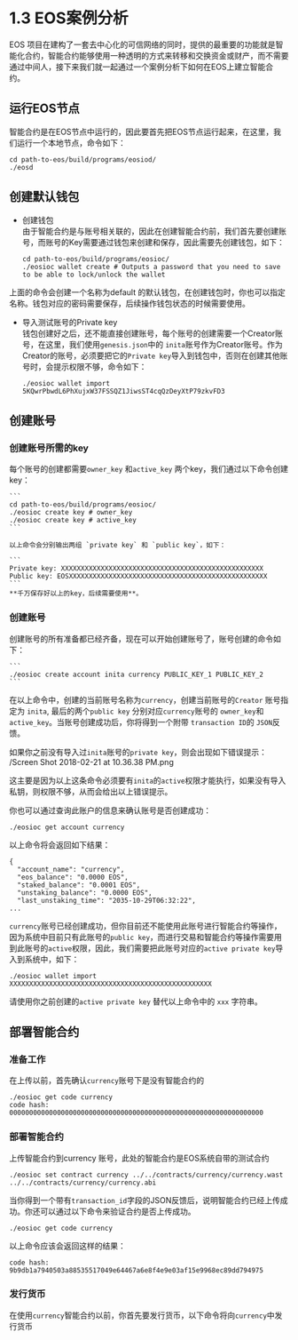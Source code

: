 # 1.3 EOS案例分析
EOS 项目在建构了一套去中心化的可信网络的同时，提供的最重要的功能就是智能化合约，智能合约能够使用一种透明的方式来转移和交换资金或财产，而不需要通过中间人，接下来我们就一起通过一个案例分析下如何在EOS上建立智能合约。

## 运行EOS节点
智能合约是在EOS节点中运行的，因此要首先把EOS节点运行起来，在这里，我们运行一个本地节点，命令如下：

```
cd path-to-eos/build/programs/eosiod/
./eosd
```

## 创建默认钱包
- 创建钱包  
由于智能合约是与账号相关联的，因此在创建智能合约前，我们首先要创建账号，而账号的Key需要通过钱包来创建和保存，因此需要先创建钱包，如下：

	```
	cd path-to-eos/build/programs/eosioc/ 
	./eosioc wallet create # Outputs a password that you need to save to be able to lock/unlock the wallet
	```
上面的命令会创建一个名称为default 的默认钱包，在创建钱包时，你也可以指定名称。钱包对应的密码需要保存，后续操作钱包状态的时候需要使用。  

- 导入测试账号的Private key  
钱包创建好之后，还不能直接创建账号，每个账号的创建需要一个Creator账号，在这里，我们使用`genesis.json`中的 `inita`账号作为Creator账号。作为Creator的账号，必须要把它的`Private key`导入到钱包中，否则在创建其他账号时，会提示权限不够，命令如下：

	```
	./eosioc wallet import 5KQwrPbwdL6PhXujxW37FSSQZ1JiwsST4cqQzDeyXtP79zkvFD3
	```


## 创建账号
### 创建账号所需的key
每个账号的创建都需要`owner_key` 和`active_key` 两个key，我们通过以下命令创建key：

	```
	cd path-to-eos/build/programs/eosioc/
	./eosioc create key # owner_key
	./eosioc create key # active_key
	```
	
	以上命令会分别输出两组 `private key` 和 `public key`，如下：
	
	```
	Private key: XXXXXXXXXXXXXXXXXXXXXXXXXXXXXXXXXXXXXXXXXXXXXXXXXXX
	Public key: EOSXXXXXXXXXXXXXXXXXXXXXXXXXXXXXXXXXXXXXXXXXXXXXXXXXX
	```
	**千万保存好以上的key，后续需要使用**。

### 创建账号  
创建账号的所有准备都已经齐备，现在可以开始创建账号了，账号创建的命令如下：  

	```
	./eosioc create account inita currency PUBLIC_KEY_1 PUBLIC_KEY_2
	```
在以上命令中，创建的当前账号名称为`currency`，创建当前账号的`Creator` 账号指定为 `inita`, 最后的两个`public key` 分别对应`currency`账号的 `owner_key`和`active_key`。当账号创建成功后，你将得到一个附带 `transaction ID`的 `JSON`反馈。

如果你之前没有导入过`inita`账号的`private key`，则会出现如下错误提示：
/Screen Shot 2018-02-21 at 10.36.38 PM.png
	
这主要是因为以上这条命令必须要有`inita`的`active`权限才能执行，如果没有导入私钥，则权限不够，从而会给出以上错误提示。
	
你也可以通过查询此账户的信息来确认账号是否创建成功：
	
```
./eosioc get account currency
```
以上命令将会返回如下结果：

```
{
  "account_name": "currency",
  "eos_balance": "0.0000 EOS",
  "staked_balance": "0.0001 EOS",
  "unstaking_balance": "0.0000 EOS",
  "last_unstaking_time": "2035-10-29T06:32:22",
...
```

`currency`账号已经创建成功，但你目前还不能使用此账号进行智能合约等操作，因为系统中目前只有此账号的`public key`，而进行交易和智能合约等操作需要用到此账号的`active`权限，因此，我们需要把此账号对应的`active private key`导入到系统中，如下：

```
./eosioc wallet import XXXXXXXXXXXXXXXXXXXXXXXXXXXXXXXXXXXXXXXXXXXXXXXXXXX
```
请使用你之前创建的`active private key` 替代以上命令中的 `xxx` 字符串。

## 部署智能合约
### 准备工作
在上传以前，首先确认`currency`账号下是没有智能合约的

```
./eosioc get code currency
code hash: 0000000000000000000000000000000000000000000000000000000000000000
```
### 部署智能合约
上传智能合约到currency 账号，此处的智能合约是EOS系统自带的测试合约

```
./eosioc set contract currency ../../contracts/currency/currency.wast ../../contracts/currency/currency.abi
```
当你得到一个带有`transaction_id`字段的JSON反馈后，说明智能合约已经上传成功。你还可以通过以下命令来验证合约是否上传成功。

```
./eosioc get code currency
```
以上命令应该会返回这样的结果：

```
code hash: 9b9db1a7940503a88535517049e64467a6e8f4e9e03af15e9968ec89dd794975
```

### 发行货币
在使用`currency`智能合约以前，你首先要发行货币，以下命令将向`currency`中发行货币
